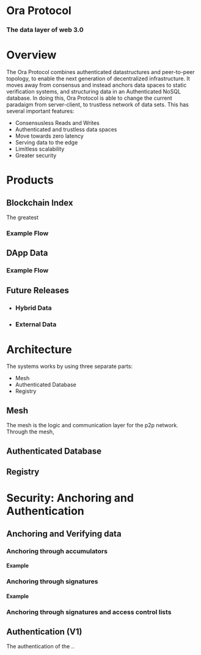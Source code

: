 # Ora Protocol

### The data layer of web 3.0

# Overview
The Ora Protocol combines authenticated datastructures and peer-to-peer topology, to enable the next generation of decentralized infrastructure. It moves away from consensus and instead anchors data spaces to static verification systems, and structuring data in an Authenticated NoSQL database. In doing this, Ora Protocol is able to change the current paradaigm from server-client, to trustless network of data sets. This has several important features: 

- Consensusless Reads and Writes
- Authenticated and trustless data spaces
- Move towards zero latency
- Serving data to the edge
- Limitless scalability
- Greater security

# Products

## Blockchain Index

The greatest 

### Example Flow 



## DApp Data


### Example Flow


## Future Releases 

- ### Hybrid Data 

- ### External Data 


# Architecture
The systems works by using three separate parts: 
- Mesh 
- Authenticated Database 
- Registry 

## Mesh 
The mesh is the logic and communication layer for the p2p network. Through the mesh, 

## Authenticated Database 



## Registry 


# Security: Anchoring and Authentication

## Anchoring and Verifying data 


### Anchoring through accumulators 

#### Example 

### Anchoring through signatures

#### Example 


### Anchoring through signatures and access control lists


## Authentication (V1)

The authentication of the .. 



